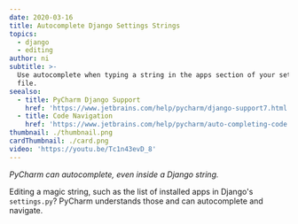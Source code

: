```yaml
---
date: 2020-03-16
title: Autocomplete Django Settings Strings
topics:
  - django
  - editing
author: ni
subtitle: >-
  Use autocomplete when typing a string in the apps section of your settings
  file.
seealso:
  - title: PyCharm Django Support
    href: 'https://www.jetbrains.com/help/pycharm/django-support7.html'
  - title: Code Navigation
    href: 'https://www.jetbrains.com/help/pycharm/auto-completing-code.html'
thumbnail: ./thumbnail.png
cardThumbnail: ./card.png
video: 'https://youtu.be/Tc1n43evD_8'
---
```

*PyCharm can autocomplete, even inside a Django string.*    

Editing a magic string, such as the list of installed apps in Django's `settings.py`? 
PyCharm understands those and can autocomplete and navigate.
